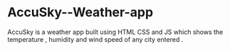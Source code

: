 # AccuSky--Weather-app
AccuSky is a weather app built using HTML CSS and JS which shows the temperature , humidity and wind speed of any city entered .
